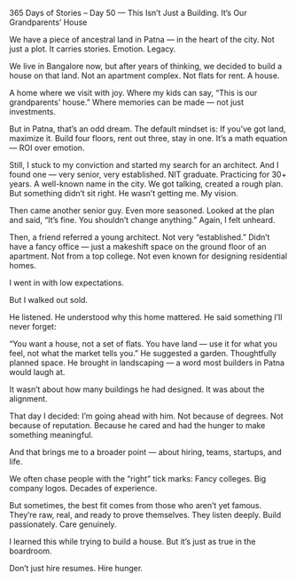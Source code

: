 365 Days of Stories – Day 50 — This Isn’t Just a Building. It’s Our Grandparents’ House

We have a piece of ancestral land in Patna — in the heart of the city.
Not just a plot. It carries stories. Emotion. Legacy.

We live in Bangalore now, but after years of thinking, we decided to build a house on that land. Not an apartment complex. Not flats for rent.
A house.

A home where we visit with joy.
Where my kids can say, “This is our grandparents’ house.”
Where memories can be made — not just investments.

But in Patna, that’s an odd dream.
The default mindset is: If you’ve got land, maximize it. Build four floors, rent out three, stay in one. It’s a math equation — ROI over emotion.

Still, I stuck to my conviction and started my search for an architect.
And I found one — very senior, very established. NIT graduate. Practicing for 30+ years. A well-known name in the city.
We got talking, created a rough plan. But something didn’t sit right. He wasn’t getting me. My vision.

Then came another senior guy. Even more seasoned. Looked at the plan and said, “It’s fine. You shouldn’t change anything.”
Again, I felt unheard.

Then, a friend referred a young architect. Not very “established.”
Didn’t have a fancy office — just a makeshift space on the ground floor of an apartment.
Not from a top college. Not even known for designing residential homes.

I went in with low expectations.

But I walked out sold.

He listened.
He understood why this home mattered.
He said something I’ll never forget:

“You want a house, not a set of flats. You have land — use it for what you feel, not what the market tells you.”
He suggested a garden. Thoughtfully planned space.
He brought in landscaping — a word most builders in Patna would laugh at.

It wasn’t about how many buildings he had designed.
It was about the alignment.

That day I decided: I’m going ahead with him.
Not because of degrees. Not because of reputation.
Because he cared and had the hunger to make something meaningful.

And that brings me to a broader point — about hiring, teams, startups, and life.

We often chase people with the “right” tick marks:
Fancy colleges. Big company logos. Decades of experience.

But sometimes, the best fit comes from those who aren’t yet famous.
They’re raw, real, and ready to prove themselves.
They listen deeply. Build passionately. Care genuinely.

I learned this while trying to build a house.
But it’s just as true in the boardroom.

Don’t just hire resumes.
Hire hunger.